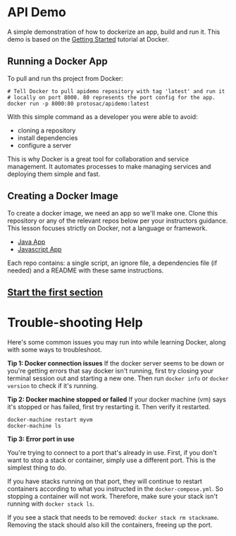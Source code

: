 # API Demo

A simple demonstration of how to dockerize an app, build and run it. This demo is based on the [Getting Started](https://docs.docker.com/get-started) tutorial at Docker.

## Running a Docker App

To pull and run ths project from Docker:

```
# Tell Docker to pull apidemo repository with tag 'latest' and run it 
# locally on port 8000. 80 represents the port config for the app.
docker run -p 8000:80 protosac/apidemo:latest
```

With this simple command as a developer you were able to avoid:

- cloning a repository
- install dependencies
- configure a server

This is why Docker is a great tool for collaboration and service management. It automates processes to make managing services and deploying them simple and fast.

## Creating a Docker Image

To create a docker image, we need an app so we'll make one. Clone this repository or any of the relevant repos below per your instructors guidance. This lesson focuses strictly on Docker, not a language or framework.

- [Java App]()
- [Javascript App]()

Each repo contains: a single script, an ignore file, a dependencies file (if needed) and a README with these same instructions. 

## [Start the first section](sections/part1.md)


# Trouble-shooting Help

Here's some common issues you may run into while learning Docker, along with some ways to troubleshoot.

**Tip 1: Docker connection issues**
If the docker server seems to be down or you're getting errors that say docker isn't running, first try closing your terminal session out and starting a new one. Then run `docker info` or `docker version` to check if it's running.

**Tip 2: Docker machine stopped or failed**
If your docker machine (vm) says it's stopped or has failed, first try restarting it. Then verify it restarted.

```
docker-machine restart myvm
docker-machine ls
```

**Tip 3: Error port in use**

You're trying to connect to a port that's already in use. First, if you don't want to stop a stack or container, simply use a different port. This is the simplest thing to do.

If you have stacks running on that port, they will continue to restart containers according to what you instructed in the `docker-compose.yml`. So stopping a container will not work. Therefore, make sure your stack isn't running with `docker stack ls`.

If you see a stack that needs to be removed: `docker stack rm stackname`. Removing the stack should also kill the containers, freeing up the port.

